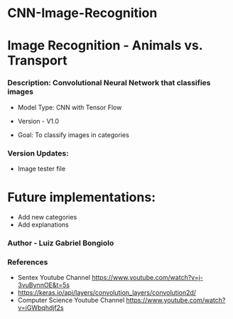 # CNN-Image-Recognition

# Image Recognition - Animals vs. Transport 

### Description: Convolutional Neural Network that classifies images 


- Model Type: CNN with Tensor Flow 


- Version - V1.0

- Goal: To classify images in categories 


### Version Updates:
- Image tester file 


# Future implementations:
- Add new categories
- Add explanations  


### Author - Luiz Gabriel Bongiolo

### References 
- Sentex Youtube Channel https://www.youtube.com/watch?v=j-3vuBynnOE&t=5s
- https://keras.io/api/layers/convolution_layers/convolution2d/
- Computer Science Youtube Channel https://www.youtube.com/watch?v=iGWbqhdjf2s
